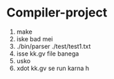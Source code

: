 # Compiler-project
1. make
2. iske bad mei 
3. ./bin/parser ./test/test1.txt
4. isse kk.gv file banega
5. usko 
6. xdot kk.gv se run karna h


